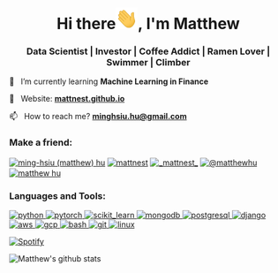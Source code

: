 <h1 align="center">Hi there<img src="https://raw.githubusercontent.com/ABSphreak/ABSphreak/master/gifs/Hi.gif" width="40px" />, I'm Matthew</h1>
<h3 align="center">Data Scientist | Investor | Coffee Addict | Ramen Lover | Swimmer | Climber</h3>

🌱 &nbsp;&nbsp;I’m currently learning **Machine Learning in Finance**

:page_facing_up:&nbsp;&nbsp; Website: <a href="https://mattnest.github.io/" target="_blank">**mattnest.github.io**</a>

📫 &nbsp;&nbsp;How to reach me? **minghsiu.hu@gmail.com**


<p align="left">
<h3 align="left">Make a friend:</h3>
<a href="https://www.linkedin.com/in/ming-hsiu-matthew-hu-4a0357148/" target="_blank"><img align="center" src="https://cdn.jsdelivr.net/npm/simple-icons@3.0.1/icons/linkedin.svg" alt="ming-hsiu (matthew) hu" height="30" width="40" /></a>
<a href="https://kaggle.com/mattnest" target="_blank"><img align="center" src="https://cdn.jsdelivr.net/npm/simple-icons@3.0.1/icons/kaggle.svg" alt="mattnest" height="30" width="40" /></a>
<a href="https://instagram.com/_mattnest_" target="_blank"><img align="center" src="https://cdn.jsdelivr.net/npm/simple-icons@3.0.1/icons/instagram.svg" alt="_mattnest_" height="30" width="40" /></a>
<a href="https://medium.com/@matthewhu" target="_blank"><img align="center" src="https://cdn.jsdelivr.net/npm/simple-icons@3.0.1/icons/medium.svg" alt="@matthewhu" height="30" width="40" /></a>
<a href="https://www.youtube.com/c/matthew hu" target="blank"><img align="center" src="https://cdn.jsdelivr.net/npm/simple-icons@3.0.1/icons/youtube.svg" alt="matthew hu" height="30" width="40" /></a>
</p>

<h3 align="left">Languages and Tools:</h3>
<p align="left"> <a href="https://www.python.org" target="_blank"> <img src="https://devicons.github.io/devicon/devicon.git/icons/python/python-original.svg" alt="python" width="40" height="40"/> </a> <a href="https://pytorch.org/" target="_blank"> <img src="https://www.vectorlogo.zone/logos/pytorch/pytorch-icon.svg" alt="pytorch" width="40" height="40"/> </a> <a href="https://scikit-learn.org/" target="_blank"> <img src="https://upload.wikimedia.org/wikipedia/commons/0/05/Scikit_learn_logo_small.svg" alt="scikit_learn" width="40" height="40"/> </a> <a href="https://www.mongodb.com/" target="_blank"> <img src="https://devicons.github.io/devicon/devicon.git/icons/mongodb/mongodb-original-wordmark.svg" alt="mongodb" width="40" height="40"/> </a> <a href="https://www.postgresql.org" target="_blank"> <img src="https://devicons.github.io/devicon/devicon.git/icons/postgresql/postgresql-original-wordmark.svg" alt="postgresql" width="40" height="40"/> </a> <a href="https://www.djangoproject.com/" target="_blank"> <img src="https://devicons.github.io/devicon/devicon.git/icons/django/django-original.svg" alt="django" width="40" height="40"/> </a>   <a href="https://aws.amazon.com" target="_blank"> <img src="https://devicons.github.io/devicon/devicon.git/icons/amazonwebservices/amazonwebservices-original-wordmark.svg" alt="aws" width="40" height="40"/> </a> <a href="https://cloud.google.com" target="_blank"> <img src="https://www.vectorlogo.zone/logos/google_cloud/google_cloud-icon.svg" alt="gcp" width="40" height="40"/> </a> <a href="https://www.gnu.org/software/bash/" target="_blank"> <img src="https://www.vectorlogo.zone/logos/gnu_bash/gnu_bash-icon.svg" alt="bash" width="40" height="40"/> </a> <a href="https://git-scm.com/" target="_blank"> <img src="https://www.vectorlogo.zone/logos/git-scm/git-scm-icon.svg" alt="git" width="40" height="40"/> </a> <a href="https://www.linux.org/" target="_blank"> <img src="https://devicons.github.io/devicon/devicon.git/icons/linux/linux-original.svg" alt="linux" width="40" height="40"/> </a> </p>

[![Spotify](https://novatorem.mattnest.vercel.app/api/spotify)](https://open.spotify.com/user/q3wazyctbsoku5dnplnv4nwuc?si=bhBRDiQQR_-8SwHk9JkwtA)


![Matthew's github stats](https://github-readme-stats.vercel.app/api?username=mattnest&show_icons=true&theme=onedark)

